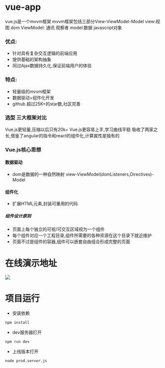 # vue-app
vue.js是一个mvvm框架
mvvm框架包括三部分View-ViewModel-Model
view:视图 dom
ViewModel: 通讯 观察者
model:数据 javascript对象
### 优点:
+ 针对具有复杂交互逻辑的前端应用
+ 提供基础的架构抽象
+ 同过Ajax数据持久化,保证前端用户的体验

### 特点:
+ 轻量级的mvvm框架
+ 数据驱动+组件化开发
+ github 超过25K+的star数,社区完善

### 选型 三大框架对比
Vue.js更轻量,压缩以后只有20k+
Vue.js更容易上手,学习曲线平稳
吸收了两家之长,借鉴了angular的指令和react的组件化,计算属性是独有的

### Vue.js核心思想
#### 数据驱动
+ dom是数据的一种自然映射  view-ViewModel(domListeners,Directives)-Model

#### 组件化
+ 扩展HTML元素,封装可重用的代码  

##### 组件设计原则
+ 页面上每个独立的可视/可交互区域视为一个组件
+ 每个组件对应一个工程目录,组件所需要的各种资源在这个目录下就近维护
+ 页面不过是组件的容器,组件可以嵌套自由组合形成完整的页面  

# 在线演示地址
<img src="https://raw.githubusercontent.com/SingularityXD/vue-app/master/src/1490106774.png
">

# 项目运行
+ 安装依赖  

``` npm install ```  

+ dev服务器打开  

``` npm run dev ```  

+ 上线版本打开  

``` node prod.server.js ```

